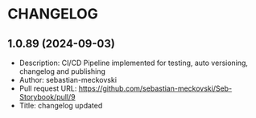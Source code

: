 # CHANGELOG
## 1.0.89 (2024-09-03)
- Description: CI/CD Pipeline implemented for testing, auto versioning, changelog and publishing 
- Author: sebastian-meckovski
- Pull request URL: https://github.com/sebastian-meckovski/Seb-Storybook/pull/9
- Title: changelog updated



